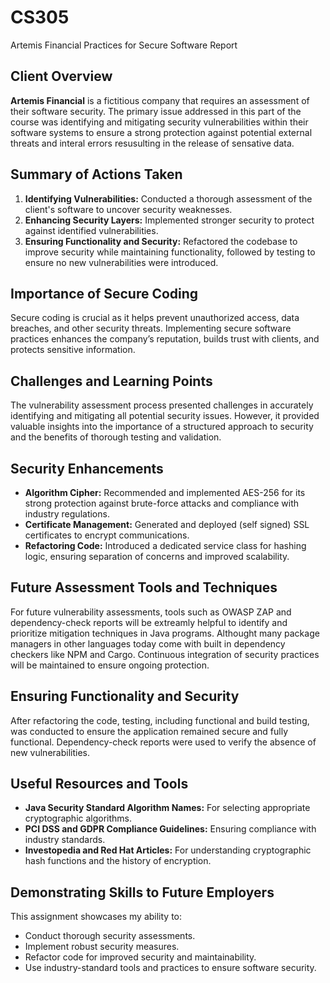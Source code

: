 # CS305
Artemis Financial Practices for Secure Software Report

## Client Overview
**Artemis Financial** is a fictitious company that requires an assessment of their software security. The primary issue addressed in this part of the course was identifying and mitigating security vulnerabilities within their software systems to ensure a strong protection against potential external threats and interal errors resusulting in the release of sensative data.

## Summary of Actions Taken
1. **Identifying Vulnerabilities:** Conducted a thorough assessment of the client's software to uncover security weaknesses.
2. **Enhancing Security Layers:** Implemented stronger security to protect against identified vulnerabilities.
3. **Ensuring Functionality and Security:** Refactored the codebase to improve security while maintaining functionality, followed by testing to ensure no new vulnerabilities were introduced.

## Importance of Secure Coding
Secure coding is crucial as it helps prevent unauthorized access, data breaches, and other security threats. Implementing secure software practices enhances the company’s reputation, builds trust with clients, and protects sensitive information.

## Challenges and Learning Points
The vulnerability assessment process presented challenges in accurately identifying and mitigating all potential security issues. However, it provided valuable insights into the importance of a structured approach to security and the benefits of thorough testing and validation.

## Security Enhancements
- **Algorithm Cipher:** Recommended and implemented AES-256 for its strong protection against brute-force attacks and compliance with industry regulations.
- **Certificate Management:** Generated and deployed (self signed) SSL certificates to encrypt communications.
- **Refactoring Code:** Introduced a dedicated service class for hashing logic, ensuring separation of concerns and improved scalability.

## Future Assessment Tools and Techniques
For future vulnerability assessments, tools such as OWASP ZAP and dependency-check reports will be extreamly helpful to identify and prioritize mitigation techniques in Java programs. Althought many package managers in other languages today come with built in dependency checkers like NPM and Cargo. Continuous integration of security practices will be maintained to ensure ongoing protection.

## Ensuring Functionality and Security
After refactoring the code, testing, including functional and build testing, was conducted to ensure the application remained secure and fully functional. Dependency-check reports were used to verify the absence of new vulnerabilities.

## Useful Resources and Tools
- **Java Security Standard Algorithm Names:** For selecting appropriate cryptographic algorithms.
- **PCI DSS and GDPR Compliance Guidelines:** Ensuring compliance with industry standards.
- **Investopedia and Red Hat Articles:** For understanding cryptographic hash functions and the history of encryption.

## Demonstrating Skills to Future Employers
This assignment showcases my ability to:
- Conduct thorough security assessments.
- Implement robust security measures.
- Refactor code for improved security and maintainability.
- Use industry-standard tools and practices to ensure software security.

